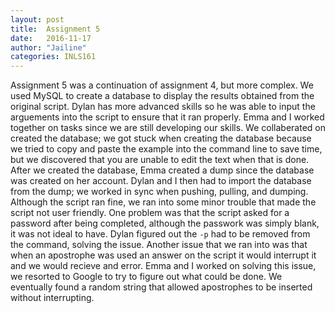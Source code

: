 ```yaml
---
layout: post
title:  Assignment 5
date:   2016-11-17 
author: "Jailine"
categories: INLS161
---
```


Assignment 5 was a continuation of assignment 4, but more complex.  We used MySQL to create a database to display the results obtained from the original script.
Dylan has more advanced skills so he was able to input the arguements into the script to ensure that it ran properly.
Emma and I worked together on tasks since we are still developing our skills.  We collaberated on created the database; we got stuck when creating the database because we tried to copy and paste the example into the command line to save time, but we discovered that you are unable to edit the text when that is done.  After we created the database, Emma created a dump since the database was created on her account.  Dylan and I then had to import the database from the dump; we worked in sync when pushing, pulling, and dumping. Although the script ran fine, we ran into some minor trouble that made the script not user friendly.  One problem was that the script asked for a password after being completed, although the passwork was simply blank, it was not ideal to have.  Dylan figured out the `-p` had to be removed from the command, solving the issue.  Another issue that we ran into was that when an apostrophe was used an answer on the script it would interrupt it and we would recieve and error.  Emma and I worked on solving this issue, we resorted to Google to try to figure out what could be done.  We eventually found a random string that allowed apostrophes to be inserted without interrupting.